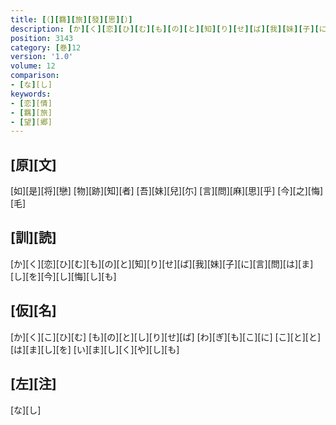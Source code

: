 ```yaml
---
title: [（][羇][旅][發][思][）]
description: [か][く][恋][ひ][む][も][の][と][知][り][せ][ば][我][妹][子][に][言][問][は][ま][し][を][今][し][悔][し][も]
position: 3143
category: [巻]12
version: '1.0'
volume: 12
comparison:
- [な][し]
keywords:
- [恋][情]
- [羈][旅]
- [望][郷]
---
```


## [原][文]

[如][是][将][戀] [物][跡][知][者] [吾][妹][兒][尓] [言][問][麻][思][乎] [今][之][悔][毛]

## [訓][読]

[か][く][恋][ひ][む][も][の][と][知][り][せ][ば][我][妹][子][に][言][問][は][ま][し][を][今][し][悔][し][も]

## [仮][名]

[か][く][こ][ひ][む] [も][の][と][し][り][せ][ば] [わ][ぎ][も][こ][に] [こ][と][と][は][ま][し][を] [い][ま][し][く][や][し][も]

## [左][注]

[な][し]
